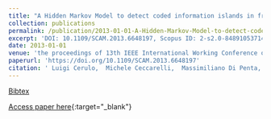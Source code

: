 ```yaml
---
title: "A Hidden Markov Model to detect coded information islands in free text"
collection: publications
permalink: /publication/2013-01-01-A-Hidden-Markov-Model-to-detect-coded-information-islands-in-free-text
excerpt: 'DOI: 10.1109/SCAM.2013.6648197, Scopus ID: 2-s2.0-84891053714, Cited by: 8'
date: 2013-01-01
venue: 'the proceedings of 13th IEEE International Working Conference on Source Code Analysis and Manipulation, SCAM 2013, Eindhoven, Netherlands, September 22-23, 2013'
paperurl: 'https://doi.org/10.1109/SCAM.2013.6648197'
citation: ' Luigi Cerulo,  Michele Ceccarelli,  Massimiliano Di Penta,  Gerardo Canfora, &quot;A Hidden Markov Model to detect coded information islands in free text.&quot; the proceedings of 13th IEEE International Working Conference on Source Code Analysis and Manipulation, SCAM 2013, Eindhoven, Netherlands, September 22-23, 2013, 2013.'
---
```

[Bibtex](https://dblp.org/rec/bib/conf/scam/CeruloCPC13)

[Access paper here](https://doi.org/10.1109/SCAM.2013.6648197){:target="_blank"}
